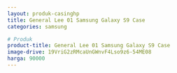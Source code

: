 ```yaml
---
layout: produk-casinghp
title: General Lee 01 Samsung Galaxy S9 Case
categories: samsung

# Produk
product-title: General Lee 01 Samsung Galaxy S9 Case
image-drive: 19VriG2zRMcaUnGWnvF4Lso9z6-54ME08
harga: 90000
---
```

